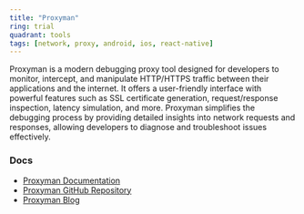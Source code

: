 ```yaml
---
title: "Proxyman"
ring: trial
quadrant: tools
tags: [network, proxy, android, ios, react-native]
---
```


Proxyman is a modern debugging proxy tool designed for developers to monitor, intercept, and manipulate HTTP/HTTPS traffic between their applications and the internet. It offers a user-friendly interface with powerful features such as SSL certificate generation, request/response inspection, latency simulation, and more. Proxyman simplifies the debugging process by providing detailed insights into network requests and responses, allowing developers to diagnose and troubleshoot issues effectively.

### Docs

- [Proxyman Documentation](https://docs.proxyman.io/)
- [Proxyman GitHub Repository](https://github.com/ProxymanApp/Proxyman)
- [Proxyman Blog](https://blog.proxyman.io/)
